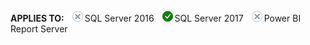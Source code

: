 **APPLIES TO:** ![No](media/no.png)SQL Server 2016 ![Yes](media/yes.png)SQL Server 2017 ![No](media/no.png)Power BI Report Server